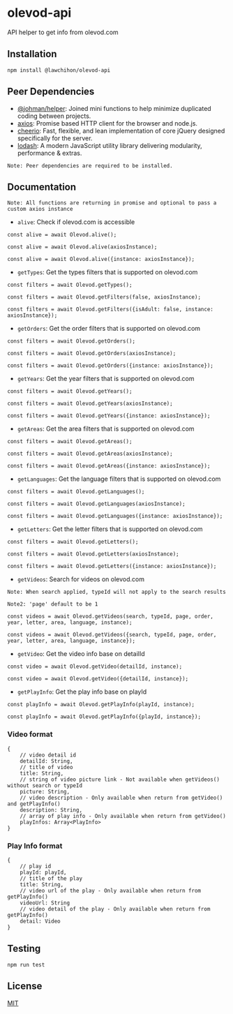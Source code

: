 # olevod-api
API helper to get info from olevod.com


## Installation

```
npm install @lawchihon/olevod-api
```

## Peer Dependencies
- [@johman/helper](https://www.npmjs.com/package/@johman/helper): Joined mini functions to help minimize duplicated coding between projects.
- [axios](https://github.com/axios/axios): Promise based HTTP client for the browser and node.js.
- [cheerio](https://github.com/cheeriojs/cheerio): Fast, flexible, and lean implementation of core jQuery designed specifically for the server.
- [lodash](https://github.com/lodash/lodash): A modern JavaScript utility library delivering modularity, performance & extras.

`Note: Peer dependencies are required to be installed.`

## Documentation
`Note: All functions are returning in promise and optional to pass a custom axios instance`

- `alive`: Check if olevod.com is accessible

```
const alive = await Olevod.alive();
```

```
const alive = await Olevod.alive(axiosInstance);
```

```
const alive = await Olevod.alive({instance: axiosInstance});
```

- `getTypes`: Get the types filters that is supported on olevod.com

```
const filters = await Olevod.getTypes();
```

```
const filters = await Olevod.getFilters(false, axiosInstance);
```

```
const filters = await Olevod.getFilters({isAdult: false, instance: axiosInstance});
```

- `getOrders`: Get the order filters that is supported on olevod.com

```
const filters = await Olevod.getOrders();
```

```
const filters = await Olevod.getOrders(axiosInstance);
```

```
const filters = await Olevod.getOrders({instance: axiosInstance});
```

- `getYears`: Get the year filters that is supported on olevod.com

```
const filters = await Olevod.getYears();
```

```
const filters = await Olevod.getYears(axiosInstance);
```

```
const filters = await Olevod.getYears({instance: axiosInstance});
```

- `getAreas`: Get the area filters that is supported on olevod.com

```
const filters = await Olevod.getAreas();
```

```
const filters = await Olevod.getAreas(axiosInstance);
```

```
const filters = await Olevod.getAreas({instance: axiosInstance});
```

- `getLanguages`: Get the language filters that is supported on olevod.com

```
const filters = await Olevod.getLanguages();
```

```
const filters = await Olevod.getLanguages(axiosInstance);
```

```
const filters = await Olevod.getLanguages({instance: axiosInstance});
```

- `getLetters`: Get the letter filters that is supported on olevod.com

```
const filters = await Olevod.getLetters();
```

```
const filters = await Olevod.getLetters(axiosInstance);
```

```
const filters = await Olevod.getLetters({instance: axiosInstance});
```

- `getVideos`: Search for videos on olevod.com

`Note: When search applied, typeId will not apply to the search results`

`Note2: 'page' default to be 1`

```
const videos = await Olevod.getVideos(search, typeId, page, order, year, letter, area, language, instance);
```

```
const videos = await Olevod.getVideos({search, typeId, page, order, year, letter, area, language, instance});
```

- `getVideo`: Get the video info base on detailId

```
const video = await Olevod.getVideo(detailId, instance);
```

```
const video = await Olevod.getVideo({detailId, instance});
```

- `getPlayInfo`: Get the play info base on playId

```
const playInfo = await Olevod.getPlayInfo(playId, instance);
```

```
const playInfo = await Olevod.getPlayInfo({playId, instance});
```

### Video format
```
{
    // video detail id
    detailId: String,
    // title of video
    title: String,
    // string of video picture link - Not available when getVideos() without search or typeId
    picture: String,
    // video description - Only available when return from getVideo() and getPlayInfo()
    description: String,
    // array of play info - Only available when return from getVideo()
    playInfos: Array<PlayInfo>
}
```

### Play Info format
```
{
    // play id
    playId: playId,
    // title of the play
    title: String,
    // video url of the play - Only available when return from getPlayInfo()
    videoUrl: String
    // video detail of the play - Only available when return from getPlayInfo()
    detail: Video
}
```

## Testing

```
npm run test
```

## License
[MIT](LICENSE)
